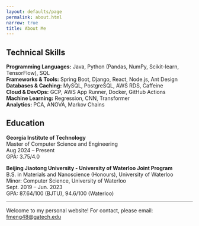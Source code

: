 ```yaml
---
layout: defaults/page
permalink: about.html
narrow: true
title: About Me
---
```


## Technical Skills

**Programming Languages:** Java, Python (Pandas, NumPy, Scikit-learn, TensorFlow), SQL  
**Frameworks & Tools:** Spring Boot, Django, React, Node.js, Ant Design  
**Databases & Caching:** MySQL, PostgreSQL, AWS RDS, Caffeine  
**Cloud & DevOps:** GCP, AWS App Runner, Docker, GitHub Actions  
**Machine Learning:** Regression, CNN, Transformer  
**Analytics:** PCA, ANOVA, Markov Chains

## Education

**Georgia Institute of Technology**  
Master of Computer Science and Engineering  
Aug 2024 – Present  
GPA: 3.75/4.0

**Beijing Jiaotong University - University of Waterloo Joint Program**  
B.S. in Materials and Nanoscience (Honours), University of Waterloo  
Minor: Computer Science, University of Waterloo  
Sept. 2019 – Jun. 2023  
GPA: 87.64/100 (BJTU), 94.6/100 (Waterloo)

---

Welcome to my personal website! For contact, please email: fmeng48@gatech.edu

